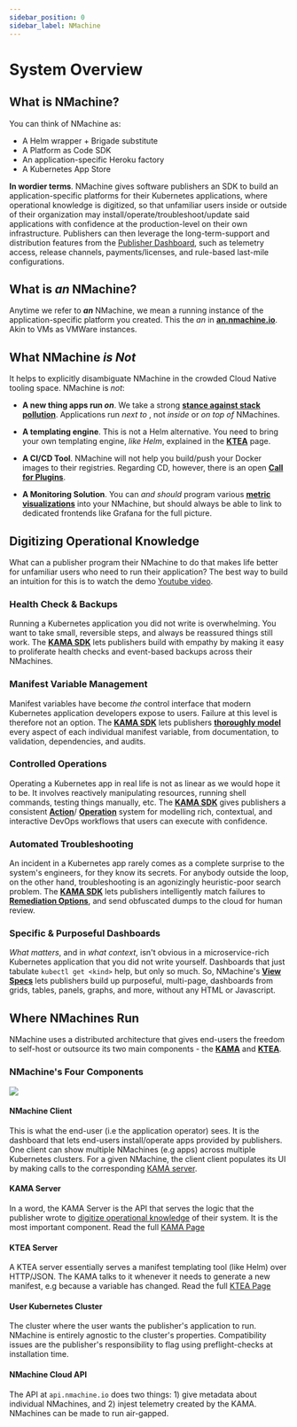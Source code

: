 ```yaml
---
sidebar_position: 0
sidebar_label: NMachine
---
```


# System Overview

## What is NMachine?

You can think of NMachine as:
- A Helm wrapper + Brigade substitute
- A Platform as Code SDK
- An application-specific Heroku factory
- A Kubernetes App Store


**In wordier terms**. NMachine gives software publishers an SDK to build an application-specific platforms 
for their Kubernetes applications, where operational knowledge is digitized,
so that unfamiliar users inside or outside of their organization may install/operate/troubleshoot/update 
said applications with confidence at the production-level on their own infrastructure. Publishers can 
then leverage the long-term-support and distribution features from the 
[Publisher Dashboard](https://publisher.nmachine.io), such as
telemetry access, release channels, payments/licenses, and rule-based last-mile configurations. 

## What is _an_ NMachine?

Anytime we refer to **_an_** NMachine, we mean a running instance 
of the application-specific platform you created. This the _an_ in **[an.nmachine.io](https://an.nmachine.io)**.
Akin to VMs as VMWare instances.








## What NMachine _is Not_

It helps to explicitly disambiguate NMachine in the crowded Cloud Native tooling space. 
NMachine is _not_:
- **A new thing apps run _on_**. We take a strong 
**[stance against stack pollution](/concepts/principles#zero-tolerance-for-stack-pollution)**. 
Applications run _next to_ , not _inside_ or _on top of_ NMachines. 
- **A templating engine**. This is not a Helm alternative. You need to bring your own 
templating engine, _like Helm_, explained in the **[KTEA](/concepts/ktea-concept)** page.
- **A CI/CD Tool**. NMachine will not help you build/push your Docker images to their registries. 
Regarding CD, however, there is an open **[Call for Plugins](/)**.

- **A Monitoring Solution**. You can _and should_ program various 
**[metric visualizations](/)** into 
your NMachine, but should always be able to link to dedicated frontends like Grafana for the full picture.


## Digitizing Operational Knowledge

What can a publisher program their NMachine to 
do that makes life better for unfamiliar users who need to run their application? 
The best way to build an intuition for this is to watch the
 demo [Youtube video](https://www.youtube.com/watch?v=p7dqmROKGIo).  


### Health Check & Backups

Running a Kubernetes application you did not write is overwhelming. You want
to take small, reversible steps, and always be reassured things still work. 
The **[KAMA SDK](/concepts/kama-concept)** lets publishers build with empathy
by making it easy to proliferate health checks and event-based backups across their NMachines.



### Manifest Variable Management 

Manifest variables have become _the_ control interface that modern Kubernetes
application developers expose to users. Failure at this level is therefore not an option.
The **[KAMA SDK](/concepts/kama-concept)** lets publishers 
**[thoroughly model](/prebuilt-models/variables/manifest-variables)** every aspect of each individual
manifest variable, from documentation, to validation, dependencies, and audits.


### Controlled Operations

Operating a Kubernetes app in real life is not as linear 
as we would hope it to be. It involves reactively manipulating resources, 
running shell commands, testing things manually, etc. 
The **[KAMA SDK](/concepts/kama-concept)** gives publishers a consistent 
**[Action](/prebuilt-models/actions/actions-overview)**/
**[Operation](/prebuilt-models/operations/operations-overview)** 
system for modelling 
rich, contextual, and interactive DevOps workflows that users can execute with confidence.

### Automated Troubleshooting

An incident in a Kubernetes app rarely comes as a complete surprise to the system's engineers, for they know its secrets. 
For anybody outside the loop, on the other hand, troubleshooting is an agonizingly heuristic-poor search problem. 
The **[KAMA SDK](/concepts/kama-concept)** 
lets publishers intelligently match failures to **[Remediation Options](/nope)**, 
and send obfuscated dumps to the cloud for human review.


### Specific & Purposeful Dashboards

_What matters_, and in _what context_, isn't obvious in a microservice-rich 
Kubernetes application that you did not write yourself. Dashboards that just tabulate `kubectl get <kind>` help, but only so much. 
So, NMachine's **[View Specs](/prebuilt-models/view-specs/view-spec-overview)** lets publishers build up
purposeful, multi-page, dashboards from grids, tables, panels, graphs, and more, without any HTML or Javascript.


 










## Where NMachines Run

NMachine uses a distributed architecture that gives end-users the freedom
to self-host or outsource its two main components - the 
**[KAMA](/concepts/kama-concept)** and **[KTEA](/concepts/ktea-concept)**. 


### NMachine's Four Components

![](/img/concepts/system.png)

#### NMachine Client

This is what the end-user (i.e the application operator) sees. It is the dashboard
that lets end-users install/operate apps provided by publishers. One client can 
show multiple NMachines (e.g apps) across multiple Kubernetes clusters. 
For a given NMachine, the client client populates its UI by making calls to the 
corresponding [KAMA server](#kama-server).

#### KAMA Server

In a word, the KAMA Server is the API that serves the logic that the publisher wrote to 
[digitize operational knowledge](#digitizing-operational-knowledge) of their system. It is 
the most important component.
Read the full [KAMA Page](/concepts/kama-concept.md)

#### KTEA Server

A KTEA server essentially serves a manifest templating tool (like Helm) over HTTP/JSON. The
KAMA talks to it whenever it needs to generate a new manifest, e.g because a variable has changed.
Read the full [KTEA Page](/concepts/ktea-concept.md)

#### User Kubernetes Cluster

The cluster where the user wants the publisher's application to run. NMachine is entirely
agnostic to the cluster's properties. Compatibility issues are the publisher's responsibility
to flag using preflight-checks at installation time.

#### NMachine Cloud API

The API at `api.nmachine.io` does two things: 1) give metadata about individual NMachines,
and 2) injest telemetry created by the KAMA. NMachines can be made to run air-gapped.
